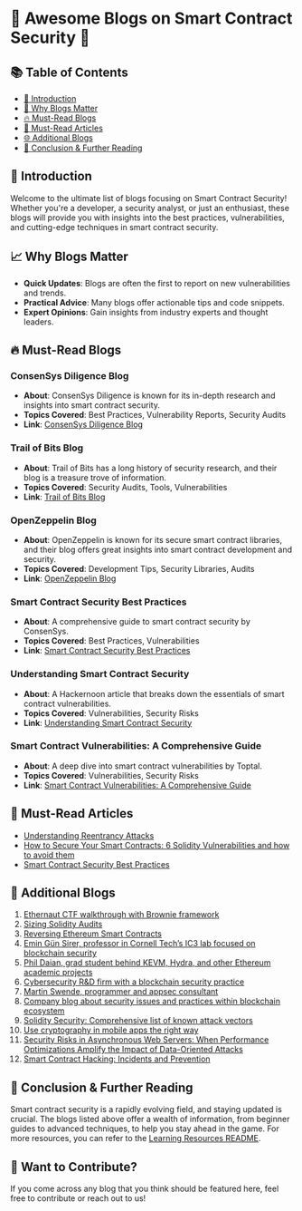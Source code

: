 # 📝 Awesome Blogs on Smart Contract Security 📝

## 📚 Table of Contents

- [🎯 Introduction](#introduction)
- [📖 Why Blogs Matter](#-why-blogs-matter)
- [🔥 Must-Read Blogs](#-must-read-blogs)
- [🌟 Must-Read Articles](#-must-read-articles)
- [🌐 Additional Blogs](#-additional-blogs)
- [🔗 Conclusion & Further Reading](#-conclusion--further-reading)

## 🎯 Introduction

Welcome to the ultimate list of blogs focusing on Smart Contract Security! Whether you're a developer, a security analyst, or just an enthusiast, these blogs will provide you with insights into the best practices, vulnerabilities, and cutting-edge techniques in smart contract security.


## 📈 Why Blogs Matter

- **Quick Updates**: Blogs are often the first to report on new vulnerabilities and trends.
- **Practical Advice**: Many blogs offer actionable tips and code snippets.
- **Expert Opinions**: Gain insights from industry experts and thought leaders.

## 🔥 Must-Read Blogs

### ConsenSys Diligence Blog

- **About**: ConsenSys Diligence is known for its in-depth research and insights into smart contract security.
- **Topics Covered**: Best Practices, Vulnerability Reports, Security Audits
- **Link**: [ConsenSys Diligence Blog](https://diligence.consensys.net/blog/)

### Trail of Bits Blog

- **About**: Trail of Bits has a long history of security research, and their blog is a treasure trove of information.
- **Topics Covered**: Security Audits, Tools, Vulnerabilities
- **Link**: [Trail of Bits Blog](https://blog.trailofbits.com/)

### OpenZeppelin Blog

- **About**: OpenZeppelin is known for its secure smart contract libraries, and their blog offers great insights into smart contract development and security.
- **Topics Covered**: Development Tips, Security Libraries, Audits
- **Link**: [OpenZeppelin Blog](https://blog.openzeppelin.com/)

### Smart Contract Security Best Practices

- **About**: A comprehensive guide to smart contract security by ConsenSys.
- **Topics Covered**: Best Practices, Vulnerabilities
- **Link**: [Smart Contract Security Best Practices](https://consensys.github.io/smart-contract-best-practices/)

### Understanding Smart Contract Security

- **About**: A Hackernoon article that breaks down the essentials of smart contract vulnerabilities.
- **Topics Covered**: Vulnerabilities, Security Risks
- **Link**: [Understanding Smart Contract Security](https://hackernoon.com/understanding-smart-contract-security-8c632300d887)

### Smart Contract Vulnerabilities: A Comprehensive Guide

- **About**: A deep dive into smart contract vulnerabilities by Toptal.
- **Topics Covered**: Vulnerabilities, Security Risks
- **Link**: [Smart Contract Vulnerabilities: A Comprehensive Guide](https://www.toptal.com/ethereum-smart-contract-security-best-practices)

## 🌟 Must-Read Articles

- [Understanding Reentrancy Attacks](https://diligence.consensys.net/blog/2019/09/stop-using-low-level-calls/)
- [How to Secure Your Smart Contracts: 6 Solidity Vulnerabilities and how to avoid them](https://blog.openzeppelin.com/the-state-of-smart-contract-upgrades/)
- [Smart Contract Security Best Practices](https://blog.trailofbits.com/2020/03/16/how-to-prevent-smart-contract-bugs/)


## 📖 Additional Blogs

1. [Ethernaut CTF walkthrough with Brownie framework](https://securitypills.news/articles/ethernaut/)
2. [Sizing Solidity Audits](https://blog.coinfabrik.com/tools/sizing-solidity-audits/)
3. [Reversing Ethereum Smart Contracts](https://arvanaghi.com/blog/reversing-ethereum-smart-contracts/)
4. [Emin Gün Sirer, professor in Cornell Tech’s IC3 lab focused on blockchain security](http://hackingdistributed.com/)
5. [Phil Daian, grad student behind KEVM, Hydra, and other Ethereum academic projects](https://pdaian.com/blog/)
6. [Cybersecurity R&D firm with a blockchain security practice](https://blog.trailofbits.com/)
7. [Martin Swende, programmer and appsec consultant](http://swende.se/)
8. [Company blog about security issues and practices within blockchain ecosystem](https://blog.smartdec.net/)
9. [Solidity Security: Comprehensive list of known attack vectors](https://blog.sigmaprime.io/solidity-security.html)
10. [Use cryptography in mobile apps the right way](https://blog.oversecured.com/Use-cryptography-in-mobile-apps-the-right-way/)
11. [Security Risks in Asynchronous Web Servers: When Performance Optimizations Amplify the Impact of Data-Oriented Attacks](https://www.ndss-symposium.org/ndss-paper/security-risks-in-asynchronous-web-servers-when-performance-optimizations-amplify-the-impact-of-data-oriented-attacks/)
12. [Smart Contract Hacking: Incidents and Prevention](https://www.blockchain-council.org/blockchain/smart-contract-hacking-incidents-and-prevention/)

## 🔗 Conclusion & Further Reading

Smart contract security is a rapidly evolving field, and staying updated is crucial. The blogs listed above offer a wealth of information, from beginner guides to advanced techniques, to help you stay ahead in the game. For more resources, you can refer to the [Learning Resources README](./README.md).


## 🙏 Want to Contribute?

If you come across any blog that you think should be featured here, feel free to contribute or reach out to us!